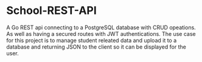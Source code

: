 # School-REST-API
A Go REST api connecting to a PostgreSQL database with CRUD opeations. As well as having a secured routes with JWT authentications. The use case for this project
is to manage student releated data and upload it to a database and returning JSON to the client so it can be displayed for the user.
